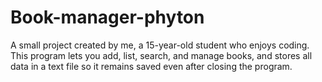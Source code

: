 # Book-manager-phyton
A small project created by me, a 15-year-old student who enjoys coding. This program lets you add, list, search, and manage books, and stores all data in a text file so it remains saved even after closing the program.

